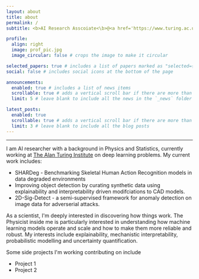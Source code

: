 ```yaml
---
layout: about
title: about
permalink: /
subtitle: <b>AI Research Asscoiate<\b>@<a href='https://www.turing.ac.uk/people/simon-malzard'>The Alan Turing Institute</a>, UK.

profile:
  align: right
  image: prof_pic.jpg
  image_circular: false # crops the image to make it circular

selected_papers: true # includes a list of papers marked as "selected={true}"
social: false # includes social icons at the bottom of the page

announcements:
  enabled: true # includes a list of news items
  scrollable: true # adds a vertical scroll bar if there are more than 3 news items
  limit: 5 # leave blank to include all the news in the `_news` folder

latest_posts:
  enabled: true
  scrollable: true # adds a vertical scroll bar if there are more than 3 new posts items
  limit: 3 # leave blank to include all the blog posts
---
```


---

I am AI researcher with a background in Physics and Statistics, currently working at <a href='https://www.turing.ac.uk/people/simon-malzard'>The Alan Turing Institute</a> on deep learning problems. My current work includes:

- SHARDeg - Benchmarking Skeletal Human Action Recognition models in data degraded environments
- Improving object detection by curating synthetic data using explainability and interpretability driven modifciations to CAD models. 
- 2D-Sig-Detect - a semi-supervised framework for anomaly detection on image data for adverserial attacks. 

As a scientist, I'm deeply interested in discovering how things work. The Physicist inside me is particularly interested in understanding how machine learning models operate and scale and how to make them more reliable and robust. My interests include explainability, mechanistic interpretability, probabilistic modelling and uncertainty quantification. 

Some side projects I'm working contributing on include

- Project 1
- Project 2

### 


<!---Write your biography here. Tell the world about yourself. Link to your favorite [subreddit](http://reddit.com). You can put a picture in, too. The code is already in, just name your picture `prof_pic.jpg` and put it in the `img/` folder.)

Put your address / P.O. box / other info right below your picture. You can also disable any of these elements by editing `profile` property of the YAML header of your `_pages/about.md`. Edit `_bibliography/papers.bib` and Jekyll will render your [publications page](/al-folio/publications/) automatically.

Link to your social media connections, too. This theme is set up to use [Font Awesome icons](https://fontawesome.com/) and [Academicons](https://jpswalsh.github.io/academicons/), like the ones below. Add your Facebook, Twitter, LinkedIn, Google Scholar, or just disable all of them.-->
